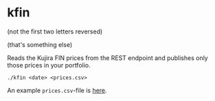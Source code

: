 # kfin

(not the first two letters reversed)

(that's something else)

Reads the Kujira FIN prices from the REST endpoint and publishes only those
prices in your portfolio.

`./kfin <date> <prices.csv>`

An example `prices.csv`-file is [here](../../../data-files/FIN/prices.csv).
